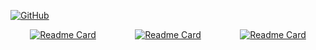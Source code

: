 [![GitHub](https://img.shields.io/badge/GitHub-%23121011?style=for-the-badge&logo=github&logoColor=white)](https://github.com/liikeuforever)


<div style="display: flex; flex-wrap: wrap; justify-content: space-around;">
<!--     <a href="https://github.com/OpenBMB/MiniCPM"><img src="https://github-readme-stats.vercel.app/api/pin/?username=OpenBMB&amp;repo=MiniCPM" alt="Readme Card" /></a> -->
    <a href="https://github.com/cnosdb/cnosdb"><img src="https://github-readme-stats.vercel.app/api/pin/?username=cnosdb&amp;repo=cnosdb" alt="Readme Card" /></a>
    <a href="https://github.com/thulab/iot-benchmark"><img src="https://github-readme-stats.vercel.app/api/pin/?username=thulab&amp;repo=iot-benchmark" alt="Readme Card"  /></a>
    <a href="https://github.com/liikeuforever/mini-lsm"><img src="https://github-readme-stats.vercel.app/api/pin/?username=liikeuforever&amp;repo=mini-lsm" alt="Readme Card"  /></a>

    
</div>

